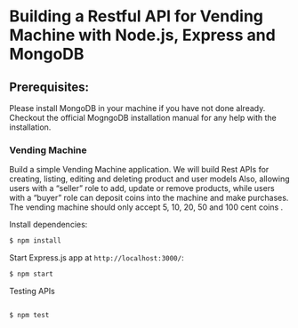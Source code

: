 # Building a Restful API for Vending Machine with Node.js, Express and MongoDB # 

## Prerequisites:  
Please install MongoDB in your machine if you have not done already. Checkout the official MogngoDB installation manual for any help with the installation.


### Vending Machine ###
Build a simple Vending Machine application. We will build Rest APIs for creating, listing, editing and deleting product and user models Also, allowing users with a “seller” role to add, update or remove products, while users with a “buyer” role can deposit coins into the machine and make purchases. The vending machine should only accept 5, 10, 20, 50 and 100 cent coins .  


Install dependencies:

```bash
$ npm install
```

Start  Express.js app at `http://localhost:3000/`:

```bash
$ npm start
```
Testing APIs


```bash

$ npm test
```